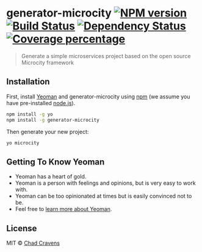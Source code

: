 # generator-microcity [![NPM version][npm-image]][npm-url] [![Build Status][travis-image]][travis-url] [![Dependency Status][daviddm-image]][daviddm-url] [![Coverage percentage][coveralls-image]][coveralls-url]
> Generate a simple microservices project based on the open source Microcity framework

## Installation

First, install [Yeoman](http://yeoman.io) and generator-microcity using [npm](https://www.npmjs.com/) (we assume you have pre-installed [node.js](https://nodejs.org/)).

```bash
npm install -g yo
npm install -g generator-microcity
```

Then generate your new project:

```bash
yo microcity
```

## Getting To Know Yeoman

 * Yeoman has a heart of gold.
 * Yeoman is a person with feelings and opinions, but is very easy to work with.
 * Yeoman can be too opinionated at times but is easily convinced not to be.
 * Feel free to [learn more about Yeoman](http://yeoman.io/).

## License

MIT © [Chad Cravens](https://www.ossys.com)


[npm-image]: https://badge.fury.io/js/generator-microcity.svg
[npm-url]: https://npmjs.org/package/generator-microcity
[travis-image]: https://travis-ci.org/ccravens/generator-microcity.svg?branch=master
[travis-url]: https://travis-ci.org/ccravens/generator-microcity
[daviddm-image]: https://david-dm.org/ccravens/generator-microcity.svg?theme=shields.io
[daviddm-url]: https://david-dm.org/ccravens/generator-microcity
[coveralls-image]: https://coveralls.io/repos/ccravens/generator-microcity/badge.svg
[coveralls-url]: https://coveralls.io/r/ccravens/generator-microcity
